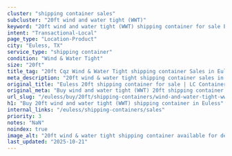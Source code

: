 ```yaml
---
cluster: "shipping container sales"
subcluster: "20ft wind and water tight (WWT)"
keyword: "20ft wind and water tight (WWT) shipping container for sale Euless, TX"
intent: "Transactional-Local"
page_type: "Location-Product"
city: "Euless, TX"
service_type: "shipping container"
condition: "Wind & Water Tight"
size: "20ft"
title_tag: "20ft Cqz Wind & Water Tight shipping container Sales in Euless | LC Container"
meta_description: "20ft wind & water tight shipping container sales in Euless. Fast delivery, competitive pricing. Serving shipping containers area. Quote ID: IJ6. Call (214) 524-4168 for your free quote today."
original_title: "Euless 20ft shipping container for sale | LC Container"
original_meta: "Buy wind and water tight (WWT) 20ft shipping container sale with local delivery in Euless, TX. LC Container — local Since 2003. Request a fast quote today."
url_slug: "/euless/buy/20ft/shipping-containers/wind-and-water-tight-wwt"
h1: "Buy 20ft wind and water tight (WWT) shipping container in Euless"
internal_links: "/euless/shipping-containers/sales"
priority: 3
notes: "NaN"
noindex: true
image_alt: "20ft wind & water tight shipping container available for delivery in Euless"
last_updated: "2025-10-21"
---
```


<!-- TODO: Add unique city/inventory copy, images, and internal links here. -->
